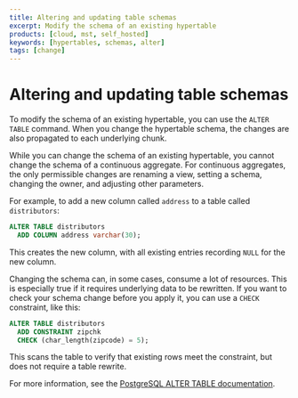 ```yaml
---
title: Altering and updating table schemas
excerpt: Modify the schema of an existing hypertable
products: [cloud, mst, self_hosted]
keywords: [hypertables, schemas, alter]
tags: [change]
---
```


# Altering and updating table schemas

To modify the schema of an existing hypertable, you can use the `ALTER TABLE`
command. When you change the hypertable schema, the changes are also propagated
to each underlying chunk.

<Highlight type="note">
While you can change the schema of an existing hypertable, you cannot change
the schema of a continuous aggregate. For continuous aggregates, the only
permissible changes are renaming a view, setting a schema, changing the owner,
and adjusting other parameters.
</Highlight>

For example, to add a new column called `address` to a table called `distributors`:

```sql
ALTER TABLE distributors
  ADD COLUMN address varchar(30);
```

This creates the new column, with all existing entries recording `NULL` for the
new column.

Changing the schema can, in some cases, consume a lot of resources. This is
especially true if it requires underlying data to be rewritten. If you want to
check your schema change before you apply it, you can use a `CHECK` constraint,
like this:

```sql
ALTER TABLE distributors
  ADD CONSTRAINT zipchk
  CHECK (char_length(zipcode) = 5);
```

This scans the table to verify that existing rows meet the constraint, but does
not require a table rewrite.

For more information, see the
[PostgreSQL ALTER TABLE documentation][postgres-alter-table].

[postgres-alter-table]: https://www.postgresql.org/docs/current/static/sql-altertable.html

